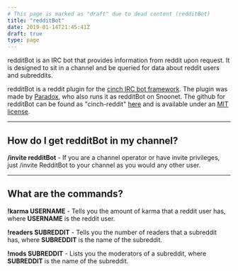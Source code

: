 ```yaml
---
# This page is marked as "draft" due to dead content (redditBot)
title: "redditBot"
date: 2019-01-14T21:45:41Z
draft: true
type: page
---
```


redditBot is an IRC bot that provides information from reddit upon request. It is designed to sit in a channel and be queried for data about reddit users and subreddits.

redditBot is a reddit plugin for the [cinch IRC bot framework](https://github.com/cinchrb/cinch).  The plugin was made by [Paradox](http://www.paradox.io/), who also runs it as redditBot on Snoonet.  The github for redditBot can be found as "cinch-reddit" [here](https://github.com/paradox460/cinch-reddit) and is available under an [MIT license](http://opensource.org/licenses/MIT).

---
## How do I get redditBot in my channel?

**/invite redditBot** - If you are a channel operator or have invite privileges, just /invite RedditBot to your channel as you would any other user.


---

## What are the commands?

**!karma USERNAME** - Tells you the amount of karma that a reddit user has, where **USERNAME** is the reddit user.

**!readers SUBREDDIT** - Tells you the number of readers that a subreddit has, where **SUBREDDIT** is the name of the subreddit.

**!mods SUBREDDIT** - Lists you the moderators of a subreddit, where **SUBREDDIT** is the name of the subreddit.

